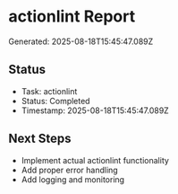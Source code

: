 # actionlint Report

Generated: 2025-08-18T15:45:47.089Z

## Status
- Task: actionlint
- Status: Completed
- Timestamp: 2025-08-18T15:45:47.089Z

## Next Steps
- Implement actual actionlint functionality
- Add proper error handling
- Add logging and monitoring
